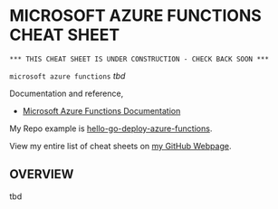 # MICROSOFT AZURE FUNCTIONS CHEAT SHEET

```
*** THIS CHEAT SHEET IS UNDER CONSTRUCTION - CHECK BACK SOON ***
```

`microsoft azure functions` _tbd_

Documentation and reference,

* [Microsoft Azure Functions Documentation](https://azure.microsoft.com/en-us/services/functions/)

My Repo example is [hello-go-deploy-azure-functions](https://github.com/JeffDeCola/hello-go-deploy-azure-functions).

View my entire list of cheat sheets on
[my GitHub Webpage](https://jeffdecola.github.io/my-cheat-sheets/).

## OVERVIEW

tbd